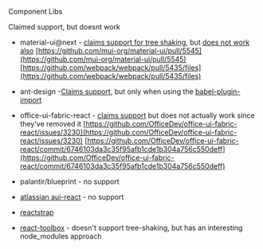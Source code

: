 Component Libs

Claimed support, but doesnt work
* material-ui@next - [claims support for tree shaking](https://github.com/mui-org/material-ui/blob/v1-beta/docs/src/pages/guides/minimizing-bundle-size.md), but [does not work](https://github.com/facebookincubator/create-react-app/issues/2748) [also](https://github.com/mui-org/material-ui/issues/5533) [https://github.com/mui-org/material-ui/pull/5545](https://github.com/mui-org/material-ui/pull/5545) [https://github.com/webpack/webpack/pull/5435/files](https://github.com/webpack/webpack/pull/5435/files)
* ant-design -[Claims support](https://ant.design/docs/react/introduce), but only when using the [babel-plugin-import](https://github.com/ant-design/babel-plugin-import)
* office-ui-fabric-react - [claims support](https://github.com/OfficeDev/office-ui-fabric-react/blob/b99a5cfa9b3bcb00520f95a639c8cc5181d29381/ghdocs/ADVANCED.md) but does not actually work since they've removed it 
[https://github.com/OfficeDev/office-ui-fabric-react/issues/3230](https://github.com/OfficeDev/office-ui-fabric-react/issues/3230)
[https://github.com/OfficeDev/office-ui-fabric-react/commit/6746103da3c35f95afb1cde1b304a756c550deff](https://github.com/OfficeDev/office-ui-fabric-react/commit/6746103da3c35f95afb1cde1b304a756c550deff)
* palantir/blueprint - no support 
* [atlassian aui-react](https://bitbucket.org/atlassian/aui-react) - no support

* [reactstrap](https://github.com/reactstrap/reactstrap)
* [react-toolbox](https://github.com/react-toolbox/react-toolbox) - doesn't support tree-shaking, but has an interesting node_modules approach